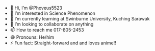 - 👋 Hi, I’m @Phoveus5523
- 👀 I’m interested in Science Phenomenon
- 🌱 I’m currently learning at Swinburne University, Kuching Sarawak
- 💞️ I’m looking to collaborate on anything
- 📫 How to reach me 017-805-2453
- 😄 Pronouns: He/him
- ⚡ Fun fact: Straight-forward and and loves anime!!

<!---
Phoveus5523/Phoveus5523 is a ✨ special ✨ repository because its `README.md` (this file) appears on your GitHub profile.
You can click the Preview link to take a look at your changes.
--->
